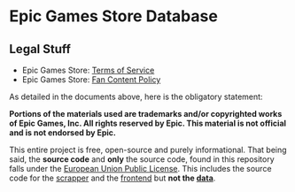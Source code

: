 # Epic Games Store Database

## Legal Stuff

- Epic Games Store: [Terms of Service](https://www.epicgames.com/site/en-US/tos)
- Epic Games Store: [Fan Content Policy](https://www.epicgames.com/site/en-US/fan-art-policy)

As detailed in the documents above, here is the obligatory statement:

**Portions of the materials used are trademarks and/or copyrighted works of Epic Games, Inc. All rights reserved by Epic. This material is not official and is not endorsed by Epic.**

This entire project is free, open-source and purely informational. That being said, the **source code** and **only** the source code, found in this repository falls under the [European Union Public License](./LICENSE). This includes the source code for the [scrapper](./scraper) and the [frontend](./frontend) but **not the [data](./data-dump)**.
